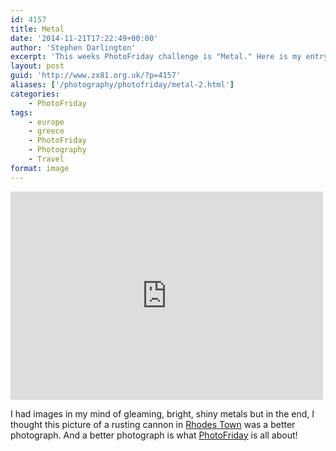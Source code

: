 ```yaml
---
id: 4157
title: Metal
date: '2014-11-21T17:22:49+00:00'
author: 'Stephen Darlington'
excerpt: 'This weeks PhotoFriday challenge is "Metal." Here is my entry.'
layout: post
guid: 'http://www.zx81.org.uk/?p=4157'
aliases: ['/photography/photofriday/metal-2.html']
categories:
    - PhotoFriday
tags:
    - europe
    - greece
    - PhotoFriday
    - Photography
    - Travel
format: image
---
```


<iframe allowfullscreen="allowfullscreen" frameborder="0" height="333" loading="lazy" src="https://www.flickr.com/photos/stephendarlington/15819622586/player/" width="500"></iframe>

I had images in my mind of gleaming, bright, shiny metals but in the end, I thought this picture of a rusting cannon in [Rhodes Town](http://www.zx81.org.uk/travel/rhodes-town-greece.html "Rhodes Town") was a better photograph. And a better photograph is what [PhotoFriday](http://www.photofriday.com/challenge.php?id=1452) is all about!